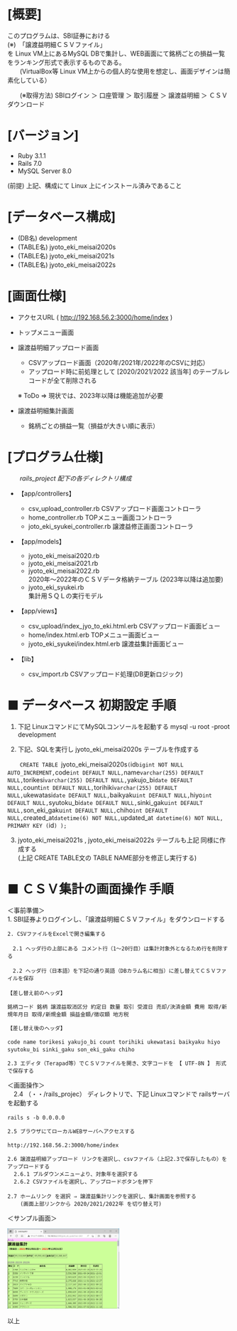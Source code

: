 # [概要]

  このプログラムは、SBI証券における  
  (※)　「譲渡益明細ＣＳＶファイル」  
  を Linux VM上にあるMySQL DBで集計し、WEB画面にて銘柄ごとの損益一覧をランキング形式で表示するものである。  
　　(VirtualBox等 Linux VM上からの個人的な使用を想定し、画面デザインは簡素化している）  

　　(※取得方法) SBIログイン ＞ 口座管理 ＞ 取引履歴 ＞ 譲渡益明細 ＞ ＣＳＶダウンロード

# [バージョン]  
  - Ruby 3.1.1  
  - Rails 7.0  
  - MySQL Server 8.0  

  (前提)
   上記、構成にて Linux 上にインストール済みであること


# [データベース構成]  
  - (DB名) development
  - (TABLE名) jyoto_eki_meisai2020s
  - (TABLE名) jyoto_eki_meisai2021s
  - (TABLE名) jyoto_eki_meisai2022s

# [画面仕様]  
  - アクセスURL ( http://192.168.56.2:3000/home/index )
  - トップメニュー画面
  - 譲渡益明細アップロード画面  
    - CSVアップロード画面（2020年/2021年/2022年のCSVに対応）
    - アップロード時に前処理として [2020/2021/2022 該当年] のテーブルレコードが全て削除される  
    
    ※ ToDo ⇒ 現状では、2023年以降は機能追加が必要

  - 譲渡益明細集計画面
    - 銘柄ごとの損益一覧（損益が大きい順に表示）

# [プログラム仕様]    
　　*rails_project 配下の各ディレクトリ構成* 
   - 【app/controllers】
     - csv_upload_controller.rb CSVアップロード画面コントローラ
     - home_controller.rb  TOPメニュー画面コントローラ
     - joto_eki_syukei_controller.rb  譲渡益修正画面コントローラ

   - 【app/models】
     - jyoto_eki_meisai2020.rb
     - jyoto_eki_meisai2021.rb
     - jyoto_eki_meisai2022.rb    
      2020年～2022年のＣＳＶデータ格納テーブル (2023年以降は追加要)  
     - jyoto_eki_syukei.rb  
      集計用ＳＱＬの実行モデル

   - 【app/views】
     - csv_upload/index_jyo_to_eki.html.erb CSVアップロード画面ビュー
     - home/index.html.erb  TOPメニュー画面ビュー
     - jyoto_eki_syukei/index.html.erb 譲渡益集計画面ビュー

   - 【lib】
     - csv_import.rb CSVアップロード処理(DB更新ロジック)


# ■ データベース 初期設定 手順
   1. 下記 LinuxコマンドにてMySQLコンソールを起動する
      mysql -u root -proot development 

   2. 下記、SQLを実行し jyoto_eki_meisai2020s テーブルを作成する


　　`CREATE TABLE `jyoto_eki_meisai2020s` (
  `id` bigint NOT NULL AUTO_INCREMENT,
  `code` int DEFAULT NULL,
  `name` varchar(255) DEFAULT NULL,
  `torikesi` varchar(255) DEFAULT NULL,
  `yakujo_bi` date DEFAULT NULL,
  `count` int DEFAULT NULL,
  `torihiki` varchar(255) DEFAULT NULL,
  `ukewatasi` date DEFAULT NULL,
  `baikyaku` int DEFAULT NULL,
  `hiyo` int DEFAULT NULL,
  `syutoku_bi` date DEFAULT NULL,
  `sinki_gaku` int DEFAULT NULL,
  `son_eki_gaku` int DEFAULT NULL,
  `chiho` int DEFAULT NULL,
  `created_at` datetime(6) NOT NULL,
  `updated_at` datetime(6) NOT NULL,
  PRIMARY KEY (`id`)
);`  

  3. jyoto_eki_meisai2021s , jyoto_eki_meisai2022s テーブルも上記 同様に作成する  
  (上記 CREATE TABLE文の TABLE NAME部分を修正し実行する)  

# ■ ＣＳＶ集計の画面操作 手順  

  ＜事前準備＞  
    1. SBI証券よりログインし、「譲渡益明細ＣＳＶファイル」をダウンロードする  

    2. CSVファイルをExcelで開き編集する  
    
    　2.1 ヘッダ行の上部にある コメント行（1～20行目）は集計対象外となるため行を削除する  
    
    　2.2 ヘッダ行（日本語）を下記の通り英語（DBカラム名に相当）に差し替えてＣＳＶファイルを保存  

    【差し替え前のヘッダ】  
  `銘柄コード 銘柄 譲渡益取消区分 約定日 数量 取引 受渡日 売却/決済金額 費用 取得/新規年月日 取得/新規金額 損益金額/徴収額 地方税`  

    【差し替え後のヘッダ】  
  `code name torikesi yakujo_bi count torihiki ukewatasi baikyaku hiyo syutoku_bi sinki_gaku son_eki_gaku chiho`  

    2.3 エディタ（Terapad等）でＣＳＶファイルを開き、文字コードを 【 UTF-8N 】 形式で保存する  

  ＜画面操作＞  
  　2.4  （・・/rails_projec） ディレクトリで、下記 Linuxコマンドで railsサーバ を起動する  

  `rails s -b 0.0.0.0`  

    2.5 ブラウザにてローカルWEBサーバへアクセスする
  `http://192.168.56.2:3000/home/index`

    2.6 譲渡益明細アップロード リンクを選択し、csvファイル（上記2.3で保存したもの）をアップロードする  
      2.6.1 プルダウンメニューより、対象年を選択する
      2.6.2 CSVファイルを選択し、アップロードボタンを押下

    2.7 ホームリンク を選択 ⇒ 譲渡益集計リンクを選択し、集計画面を参照する
        (画面上部リンクから 2020/2021/2022年 を切り替え可)

  ＜サンプル画面＞  
  <p>
  <a href="sample_image.png"><img src="sample_image.png" alt="サンプル画面" width="50%" height="50%" /></a>
  </p> 


以上
